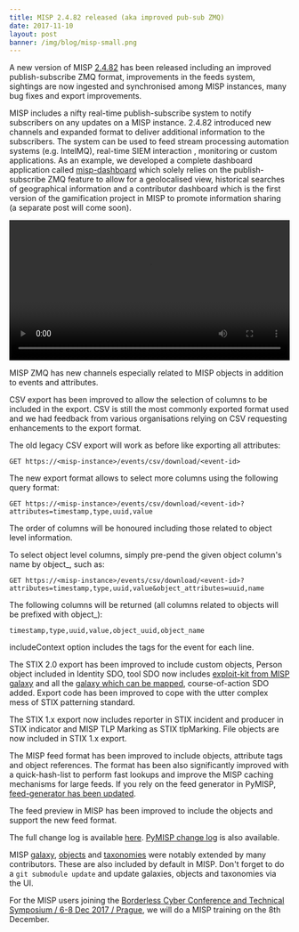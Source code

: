 ```yaml
---
title: MISP 2.4.82 released (aka improved pub-sub ZMQ)
date: 2017-11-10
layout: post
banner: /img/blog/misp-small.png
---
```


A new version of MISP [2.4.82](https://github.com/MISP/MISP/tree/v2.4.82) has been released including an improved publish-subscribe ZMQ format, improvements in the feeds system, sightings are now ingested and synchronised among MISP instances, many bug fixes and export improvements.

MISP includes a nifty real-time publish-subscribe system to notify subscribers on any updates on a MISP instance. 2.4.82 introduced new channels and expanded format
to deliver additional information to the subscribers. The system can be used to feed stream processing automation systems (e.g. IntelMQ), real-time SIEM interaction , monitoring or custom applications. As an example, we developed a complete dashboard application called [misp-dashboard](https://www.github.com/MISP/misp-dashboard) which solely relies on the publish-subscribe ZMQ feature to allow for a geolocalised view, historical searches of geographical information and a contributor dashboard which is the first version of the gamification project in MISP to promote information sharing (a separate post will come soon).

<div class="myvideo">
   <video  style="display:block; width:100%; height:auto;" autoplay controls loop="loop">
           <source src="{{ site.baseurl }}/img/blog/misp/video/misp-zmq-dashboard-integration.mp4"  type="video/mp4"  />
   </video>
</div>

MISP ZMQ has new channels especially related to MISP objects in addition to events and attributes.

CSV export has been improved to allow the selection of columns to be included in the export. 
CSV is still the most commonly exported format used and we had feedback from various organisations 
relying on CSV requesting enhancements to the export format.

The old legacy CSV export will work as before like exporting all attributes:

~~~~
GET https://<misp-instance>/events/csv/download/<event-id>
~~~~

The new export format allows to select more columns using the following query format:

~~~~
GET https://<misp-instance>/events/csv/download/<event-id>?attributes=timestamp,type,uuid,value
~~~~

The order of columns will be honoured including those related to object level information.

To select object level columns, simply pre-pend the given object column's name by object_, such as:

~~~~
GET https://<misp-instance>/events/csv/download/<event-id>?attributes=timestamp,type,uuid,value&object_attributes=uuid,name
~~~~

The following columns will be returned (all columns related to objects will be prefixed with object_):

`timestamp,type,uuid,value,object_uuid,object_name`

includeContext option includes the tags for the event for each line.

The STIX 2.0 export has been improved to include custom objects, Person object included in Identity SDO, tool SDO now includes [exploit-kit from MISP galaxy](/galaxy.html#_exploit_kit) and all the [galaxy which can be mapped](https://www.misp-project.org/galaxy.html), course-of-action SDO added. Export code has been improved to cope with the utter complex mess of STIX patterning standard.

The STIX 1.x export now includes reporter in STIX incident and producer in STIX indicator and MISP TLP Marking as STIX tlpMarking. File objects are now included in STIX 1.x export.

The MISP feed format has been improved to include objects, attribute tags and object references. The format has been also significantly improved with a quick-hash-list to perform fast lookups and improve the MISP caching mechanisms for large feeds. If you rely on the feed generator in PyMISP, [feed-generator has been updated](https://github.com/MISP/PyMISP/commit/195cd6d7fc305ac6628ed8f2ff762b3f69a9b6ca).

The feed preview in MISP has been improved to include the objects and support the new feed format.

The full change log is available [here](https://www.misp.software/Changelog.txt). [PyMISP change log](https://www.misp.software/PyMISP-Changelog.txt) is also available.

MISP [galaxy](/galaxy.pdf), [objects](/objects.pdf) and [taxonomies](/taxonomies.pdf) were notably extended by many contributors. These are also included by default in MISP. Don't forget to do a `git submodule update` and update galaxies, objects and taxonomies via the UI.

For the MISP users joining the [Borderless Cyber Conference and Technical Symposium / 6-8 Dec 2017 / Prague](https://eu17.first-oasis-conference.org/en/), we will do a MISP training on the 8th December.
